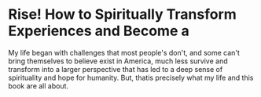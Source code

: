 # Rise! How to Spiritually Transform Experiences and Become a 





My life began with challenges that most people's don't, and some can't bring themselves to believe exist in America, much less survive and transform into a larger perspective that has led to a deep sense of spirituality and hope for humanity. But, thatis precisely what my life and this book are all about. 



